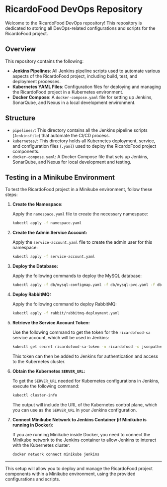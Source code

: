 # RicardoFood DevOps Repository

Welcome to the RicardoFood DevOps repository! This repository is dedicated to storing all DevOps-related configurations and scripts for the RicardoFood project.

## Overview

This repository contains the following:

- **Jenkins Pipelines**: All Jenkins pipeline scripts used to automate various aspects of the RicardoFood project, including build, test, and deployment processes.
- **Kubernetes YAML Files**: Configuration files for deploying and managing the RicardoFood project in a Kubernetes environment.
- **Docker Compose**: A `docker-compose.yaml` file for setting up Jenkins, SonarQube, and Nexus in a local development environment.

## Structure

- `pipelines/`: This directory contains all the Jenkins pipeline scripts (`Jenkinsfile`) that automate the CI/CD process.
- `kubernetes/`: This directory holds all Kubernetes deployment, service, and configuration files (`.yaml`) used to deploy the RicardoFood project components.
- `docker-compose.yaml`: A Docker Compose file that sets up Jenkins, SonarQube, and Nexus for local development and testing.

## Testing in a Minikube Environment

To test the RicardoFood project in a Minikube environment, follow these steps:

1. **Create the Namespace:**

   Apply the `namespace.yaml` file to create the necessary namespace:

   ```bash
   kubectl apply -f namespace.yaml
   ```

2. **Create the Admin Service Account:**

   Apply the `service-account.yaml` file to create the admin user for this namespace:

   ```bash
   kubectl apply -f service-account.yaml
   ```

3. **Deploy the Database:**

   Apply the following commands to deploy the MySQL database:

   ```bash
   kubectl apply -f db/mysql-configmap.yaml -f db/mysql-pvc.yaml -f db/mysql-statefulset.yaml
   ```

4. **Deploy RabbitMQ:**

   Apply the following command to deploy RabbitMQ:

   ```bash
   kubectl apply -f rabbit/rabbitmq-deployment.yaml
   ```

5. **Retrieve the Service Account Token:**

   Use the following command to get the token for the `ricardofood-sa` service account, which will be used in Jenkins:

   ```bash
   kubectl get secret ricardofood-sa-token -n ricardofood -o jsonpath="{.data.token}" | base64 --decode
   ```

   This token can then be added to Jenkins for authentication and access to the Kubernetes cluster.

6. **Obtain the Kubernetes `SERVER_URL`:**

   To get the `SERVER_URL` needed for Kubernetes configurations in Jenkins, execute the following command:

   ```bash
   kubectl cluster-info
   ```

   The output will include the URL of the Kubernetes control plane, which you can use as the `SERVER_URL` in your Jenkins configuration.

7. **Connect Minikube Network to Jenkins Container (if Minikube is running in Docker):**

   If you are running Minikube inside Docker, you need to connect the Minikube network to the Jenkins container to allow Jenkins to interact with the Kubernetes cluster:

   ```bash
   docker network connect minikube jenkins
   ```

---

This setup will allow you to deploy and manage the RicardoFood project components within a Minikube environment, using the provided configurations and scripts.
